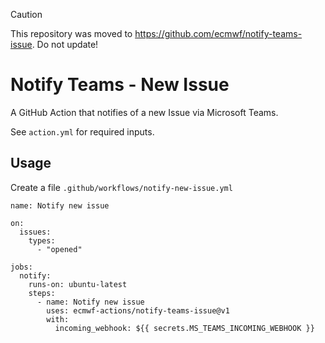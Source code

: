 > [!CAUTION]
> This repository was moved to https://github.com/ecmwf/notify-teams-issue. Do not update!
> 
# Notify Teams - New Issue

A GitHub Action that notifies of a new Issue via Microsoft Teams.

See `action.yml` for required inputs.

## Usage

Create a file `.github/workflows/notify-new-issue.yml`

```
name: Notify new issue

on:
  issues:
    types:
      - "opened"

jobs:
  notify:
    runs-on: ubuntu-latest
    steps:
      - name: Notify new issue
        uses: ecmwf-actions/notify-teams-issue@v1
        with:
          incoming_webhook: ${{ secrets.MS_TEAMS_INCOMING_WEBHOOK }}
```
